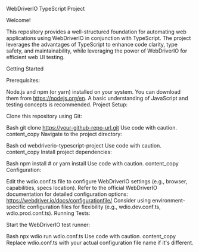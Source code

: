 WebDriverIO TypeScript Project

Welcome!

This repository provides a well-structured foundation for automating web applications using WebDriverIO in conjunction with TypeScript. The project leverages the advantages of TypeScript to enhance code clarity, type safety, and maintainability, while leveraging the power of WebDriverIO for efficient web UI testing.

Getting Started

Prerequisites:

Node.js and npm (or yarn) installed on your system. You can download them from https://nodejs.org/en.
A basic understanding of JavaScript and testing concepts is recommended.
Project Setup:

Clone this repository using Git:

Bash
git clone https://your-github-repo-url.git
Use code with caution.
content_copy
Navigate to the project directory:

Bash
cd webdriverio-typescript-project
Use code with caution.
content_copy
Install project dependencies:

Bash
npm install  # or yarn install
Use code with caution.
content_copy
Configuration:

Edit the wdio.conf.ts file to configure WebDriverIO settings (e.g., browser, capabilities, specs location). Refer to the official WebDriverIO documentation for detailed configuration options: https://webdriver.io/docs/configurationfile/
Consider using environment-specific configuration files for flexibility (e.g., wdio.dev.conf.ts, wdio.prod.conf.ts).
Running Tests:

Start the WebDriverIO test runner:

Bash
npx wdio run wdio.conf.ts
Use code with caution.
content_copy
Replace wdio.conf.ts with your actual configuration file name if it's different.